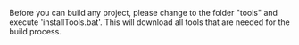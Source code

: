 Before you can build any project, please change to the folder "tools" and execute 'installTools.bat'.
This will download all tools that are needed for the build process.

